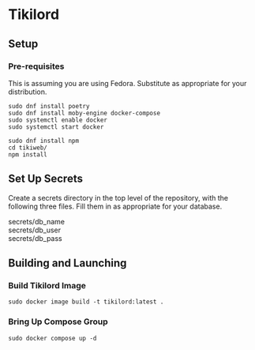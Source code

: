 # Tikilord

## Setup

### Pre-requisites
This is assuming you are using Fedora. Substitute as appropriate for your distribution.   
```
sudo dnf install poetry  
sudo dnf install moby-engine docker-compose  
sudo systemctl enable docker  
sudo systemctl start docker

sudo dnf install npm
cd tikiweb/
npm install
```
## Set Up Secrets
Create a secrets directory in the top level of the repository, with the following three files. Fill them in as appropriate for your database.

secrets/db_name  
secrets/db_user  
secrets/db_pass  

## Building and Launching

### Build Tikilord Image

`sudo docker image build -t tikilord:latest .`

### Bring Up Compose Group

`sudo docker compose up -d`
